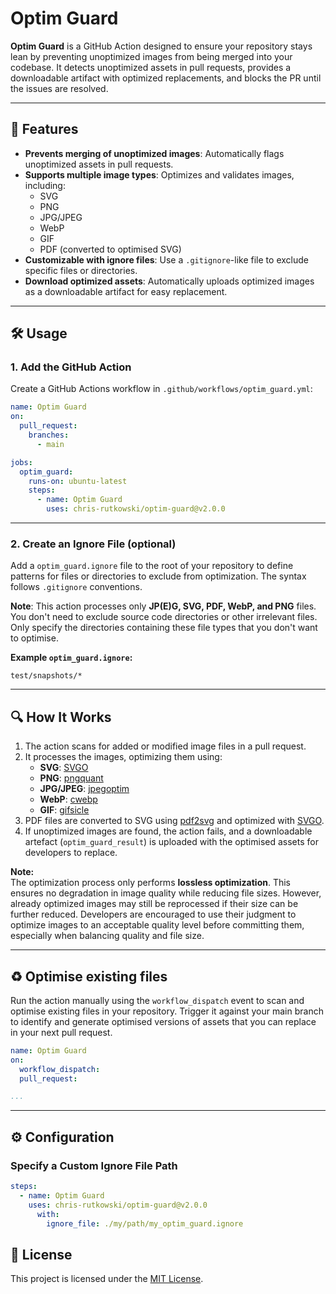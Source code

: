 # Optim Guard

**Optim Guard** is a GitHub Action designed to ensure your repository stays lean by preventing unoptimized images from being merged into your codebase. It detects unoptimized assets in pull requests, provides a downloadable artifact with optimized replacements, and blocks the PR until the issues are resolved.

---

## 🚀 Features
- **Prevents merging of unoptimized images**: Automatically flags unoptimized assets in pull requests.
- **Supports multiple image types**: Optimizes and validates images, including:
  - SVG
  - PNG
  - JPG/JPEG
  - WebP
  - GIF
  - PDF (converted to optimised SVG)
- **Customizable with ignore files**: Use a `.gitignore`-like file to exclude specific files or directories.
- **Download optimized assets**: Automatically uploads optimized images as a downloadable artifact for easy replacement.

---

## 🛠️ Usage

### 1. **Add the GitHub Action**
Create a GitHub Actions workflow in `.github/workflows/optim_guard.yml`:

```yaml
name: Optim Guard
on:
  pull_request:
    branches:
      - main

jobs:
  optim_guard:
    runs-on: ubuntu-latest
    steps:
      - name: Optim Guard
        uses: chris-rutkowski/optim-guard@v2.0.0
```

---

### 2. **Create an Ignore File** (optional)
Add a `optim_guard.ignore` file to the root of your repository to define patterns for files or directories to exclude from optimization. The syntax follows `.gitignore` conventions.

**Note**: This action processes only **JP(E)G, SVG, PDF, WebP, and PNG** files. You don't need to exclude source code directories or other irrelevant files. Only specify the directories containing these file types that you don't want to optimise.

**Example `optim_guard.ignore`:**
```gitignore
test/snapshots/*
```

---

## 🔍 How It Works

1. The action scans for added or modified image files in a pull request.
2. It processes the images, optimizing them using:
   - **SVG**: [SVGO](https://github.com/svg/svgo)
   - **PNG**: [pngquant](https://pngquant.org/)
   - **JPG/JPEG**: [jpegoptim](https://github.com/tjko/jpegoptim)
   - **WebP**: [cwebp](https://developers.google.com/speed/webp)
   - **GIF**: [gifsicle](https://www.lcdf.org/gifsicle/)
3. PDF files are converted to SVG using [pdf2svg](https://github.com/dawbarton/pdf2svg) and optimized with [SVGO](https://github.com/svg/svgo).
4. If unoptimized images are found, the action fails, and a downloadable artefact (`optim_guard_result`) is uploaded with the optimised assets for developers to replace.

**Note:**  
The optimization process only performs **lossless optimization**. This ensures no degradation in image quality while reducing file sizes. However, already optimized images may still be reprocessed if their size can be further reduced. Developers are encouraged to use their judgment to optimize images to an acceptable quality level before committing them, especially when balancing quality and file size.

---

## ♻️ Optimise existing files

Run the action manually using the `workflow_dispatch` event to scan and optimise existing files in your repository. Trigger it against your main branch to identify and generate optimised versions of assets that you can replace in your next pull request.

```yaml
name: Optim Guard
on:
  workflow_dispatch:
  pull_request:

...
```

---

## ⚙️ Configuration

### **Specify a Custom Ignore File Path**

```yaml
steps:
  - name: Optim Guard
    uses: chris-rutkowski/optim-guard@v2.0.0
      with:
        ignore_file: ./my/path/my_optim_guard.ignore
```

## 📄 License
This project is licensed under the [MIT License](LICENSE).
